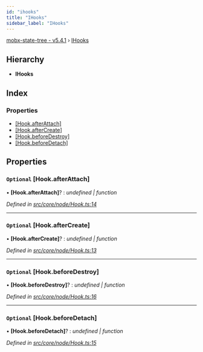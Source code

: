 ```yaml
---
id: "ihooks"
title: "IHooks"
sidebar_label: "IHooks"
---
```


[mobx-state-tree - v5.4.1](../index.md) › [IHooks](ihooks.md)

## Hierarchy

* **IHooks**

## Index

### Properties

* [[Hook.afterAttach]](ihooks.md#optional-[hook.afterattach])
* [[Hook.afterCreate]](ihooks.md#optional-[hook.aftercreate])
* [[Hook.beforeDestroy]](ihooks.md#optional-[hook.beforedestroy])
* [[Hook.beforeDetach]](ihooks.md#optional-[hook.beforedetach])

## Properties

### `Optional` [Hook.afterAttach]

• **[Hook.afterAttach]**? : *undefined | function*

*Defined in [src/core/node/Hook.ts:14](https://github.com/mobxjs/mobx-state-tree/blob/01dd4acf/src/core/node/Hook.ts#L14)*

___

### `Optional` [Hook.afterCreate]

• **[Hook.afterCreate]**? : *undefined | function*

*Defined in [src/core/node/Hook.ts:13](https://github.com/mobxjs/mobx-state-tree/blob/01dd4acf/src/core/node/Hook.ts#L13)*

___

### `Optional` [Hook.beforeDestroy]

• **[Hook.beforeDestroy]**? : *undefined | function*

*Defined in [src/core/node/Hook.ts:16](https://github.com/mobxjs/mobx-state-tree/blob/01dd4acf/src/core/node/Hook.ts#L16)*

___

### `Optional` [Hook.beforeDetach]

• **[Hook.beforeDetach]**? : *undefined | function*

*Defined in [src/core/node/Hook.ts:15](https://github.com/mobxjs/mobx-state-tree/blob/01dd4acf/src/core/node/Hook.ts#L15)*
